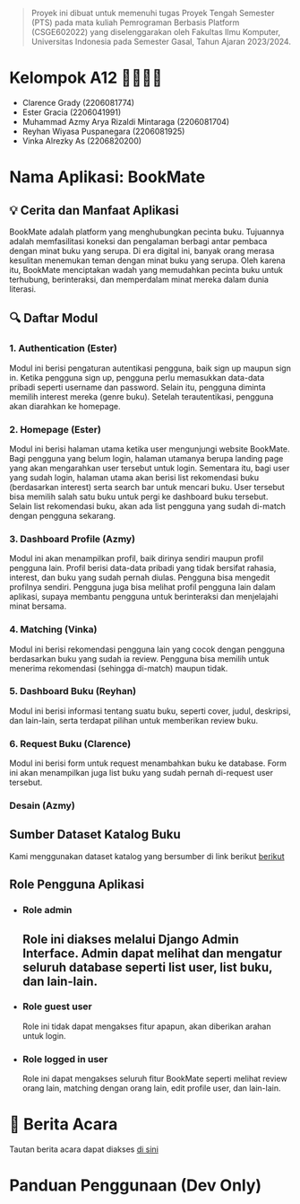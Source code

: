 > Proyek ini dibuat untuk memenuhi tugas Proyek Tengah Semester (PTS)
> pada mata kuliah Pemrograman Berbasis Platform (CSGE602022) yang
> diselenggarakan oleh Fakultas Ilmu Komputer, Universitas Indonesia
> pada Semester Gasal, Tahun Ajaran 2023/2024.

# Kelompok A12 👨‍💻👩‍💻
- Clarence Grady (2206081774)
- Ester Gracia  (2206041991)
- Muhammad Azmy Arya Rizaldi Mintaraga (2206081704)
- Reyhan Wiyasa Puspanegara (2206081925)
- Vinka Alrezky As (2206820200)


# Nama Aplikasi: BookMate

## 💡 Cerita dan Manfaat Aplikasi
 BookMate adalah platform yang menghubungkan pecinta buku. Tujuannya adalah memfasilitasi koneksi dan pengalaman berbagi antar pembaca dengan minat buku yang serupa. Di era digital ini, banyak orang merasa kesulitan menemukan teman dengan minat buku yang serupa. Oleh karena itu, BookMate menciptakan wadah yang memudahkan pecinta buku untuk terhubung, berinteraksi, dan memperdalam minat mereka dalam dunia literasi.

## 🔍 Daftar Modul
### 1. Authentication (Ester)
Modul ini berisi pengaturan autentikasi pengguna, baik sign up maupun sign in. Ketika pengguna sign up, pengguna perlu memasukkan data-data pribadi seperti username dan password. Selain itu, pengguna diminta memilih interest mereka (genre buku). Setelah terautentikasi, pengguna akan diarahkan ke homepage.   
### 2. Homepage (Ester)
Modul ini berisi halaman utama ketika user mengunjungi website BookMate. Bagi pengguna yang belum login, halaman utamanya berupa landing page yang akan mengarahkan user tersebut untuk login. Sementara itu, bagi user yang sudah login, halaman utama akan berisi list rekomendasi buku (berdasarkan interest) serta search bar untuk mencari buku. User tersebut bisa memilih salah satu buku untuk pergi ke dashboard buku tersebut. Selain list rekomendasi buku, akan ada list pengguna yang sudah di-match dengan pengguna sekarang. 
### 3. Dashboard Profile (Azmy)
Modul ini akan menampilkan profil, baik dirinya sendiri maupun profil pengguna lain. Profil berisi data-data pribadi yang tidak bersifat rahasia, interest, dan buku yang sudah pernah diulas. Pengguna bisa mengedit profilnya sendiri. Pengguna juga bisa melihat profil pengguna lain dalam aplikasi, supaya membantu pengguna untuk berinteraksi dan menjelajahi minat bersama. 
### 4. Matching (Vinka)
Modul ini berisi rekomendasi pengguna lain yang cocok dengan pengguna berdasarkan  buku yang sudah ia review. Pengguna bisa memilih untuk menerima rekomendasi (sehingga di-match) maupun tidak. 
### 5. Dashboard Buku (Reyhan)
Modul ini berisi informasi tentang suatu buku, seperti cover, judul, deskripsi, dan lain-lain, serta terdapat pilihan untuk memberikan review buku. 
### 6. Request Buku (Clarence)
Modul ini berisi form untuk request menambahkan buku ke database. Form ini akan menampilkan juga list buku yang sudah pernah di-request user tersebut. 
### Desain (Azmy)

## Sumber Dataset Katalog Buku
Kami menggunakan dataset katalog yang bersumber di link berikut [berikut](https://drive.google.com/file/d/17jiAwHx_68zUrolbTl75IoLRFK_JLYrx/view)

##  Role Pengguna Aplikasi
- ### Role admin
    Role ini diakses melalui Django Admin Interface. Admin dapat melihat dan mengatur seluruh database seperti list user, list buku, dan lain-lain. 
    - 
- ### Role guest user
    Role ini tidak dapat mengakses fitur apapun, akan diberikan arahan untuk login. 
- ### Role logged in user
    Role ini dapat mengakses seluruh fitur BookMate seperti melihat review orang lain, matching dengan orang lain, edit profile user, dan lain-lain. 

# 📃 Berita Acara
Tautan berita acara dapat diakses [di sini](https://1drv.ms/x/s!AjrL352WxT7K00bPGNhQ-V5CHek-?e=NiacUk) 

# Panduan Penggunaan (Dev Only)
